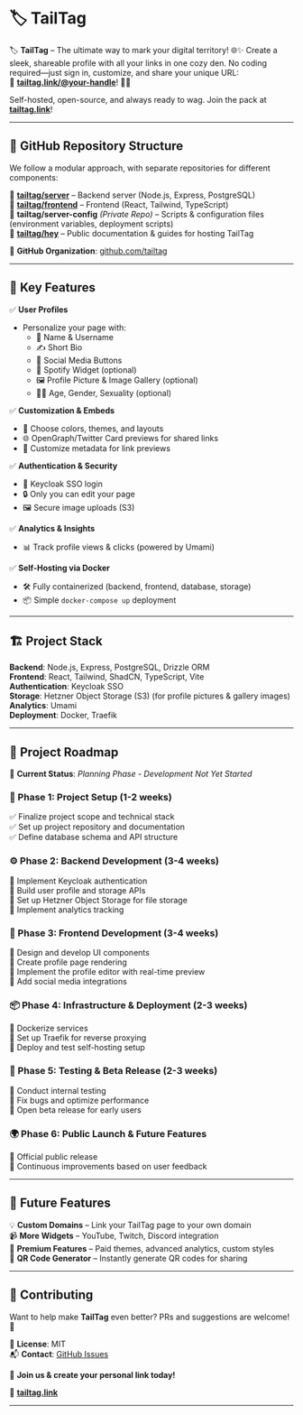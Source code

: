 # 🏷️ TailTag

🏷️ **TailTag** – The ultimate way to mark your digital territory! 🌐✨ Create a sleek, shareable profile with all your links in one cozy den. No coding required—just sign in, customize, and share your unique URL:  
🔗 **[tailtag.link/@your-handle](https://tailtag.link)**! 🐾🚀

Self-hosted, open-source, and always ready to wag. Join the pack at **[tailtag.link](https://tailtag.link)**!

---

## 📂 GitHub Repository Structure

We follow a modular approach, with separate repositories for different components:

🔹 **[tailtag/server](https://github.com/tailtag/server)** – Backend server (Node.js, Express, PostgreSQL)  
🔹 **[tailtag/frontend](https://github.com/tailtag/frontend)** – Frontend (React, Tailwind, TypeScript)  
🔹 **tailtag/server-config** _(Private Repo)_ – Scripts & configuration files (environment variables, deployment scripts)  
🔹 **[tailtag/hey](https://github.com/tailtag/hey)** – Public documentation & guides for hosting TailTag

📌 **GitHub Organization**: [github.com/tailtag](https://github.com/tailtag)

---

## 🌟 Key Features

✅ **User Profiles**

- Personalize your page with:
  - 📛 Name & Username
  - ✍️ Short Bio
  - 🔗 Social Media Buttons
  - 🎵 Spotify Widget (optional)
  - 🖼️ Profile Picture & Image Gallery (optional)
  - 🏳️‍🌈 Age, Gender, Sexuality (optional)

✅ **Customization & Embeds**

- 🎨 Choose colors, themes, and layouts
- 🌐 OpenGraph/Twitter Card previews for shared links
- 📝 Customize metadata for link previews

✅ **Authentication & Security**

- 🔑 Keycloak SSO login
- 🔒 Only you can edit your page
- 🖼️ Secure image uploads (S3)

✅ **Analytics & Insights**

- 📊 Track profile views & clicks (powered by Umami)

✅ **Self-Hosting via Docker**

- 🛠️ Fully containerized (backend, frontend, database, storage)
- 📦 Simple `docker-compose up` deployment

---

## 🏗️ Project Stack

**Backend**: Node.js, Express, PostgreSQL, Drizzle ORM  
**Frontend**: React, Tailwind, ShadCN, TypeScript, Vite  
**Authentication**: Keycloak SSO  
**Storage**: Hetzner Object Storage (S3) (for profile pictures & gallery images)  
**Analytics**: Umami  
**Deployment**: Docker, Traefik

---

## 🚀 Project Roadmap

📌 **Current Status**: _Planning Phase - Development Not Yet Started_

### **📝 Phase 1: Project Setup (1-2 weeks)**

✅ Finalize project scope and technical stack  
✅ Set up project repository and documentation  
✅ Define database schema and API structure

### **⚙️ Phase 2: Backend Development (3-4 weeks)**

🔄 Implement Keycloak authentication  
🔄 Build user profile and storage APIs  
🔄 Set up Hetzner Object Storage for file storage  
🔄 Implement analytics tracking

### **🎨 Phase 3: Frontend Development (3-4 weeks)**

🔄 Design and develop UI components  
🔄 Create profile page rendering  
🔄 Implement the profile editor with real-time preview  
🔄 Add social media integrations

### **📦 Phase 4: Infrastructure & Deployment (2-3 weeks)**

🔄 Dockerize services  
🔄 Set up Traefik for reverse proxying  
🔄 Deploy and test self-hosting setup

### **🧪 Phase 5: Testing & Beta Release (2-3 weeks)**

🔄 Conduct internal testing  
🔄 Fix bugs and optimize performance  
🔄 Open beta release for early users

### **🌍 Phase 6: Public Launch & Future Features**

🔄 Official public release  
🔄 Continuous improvements based on user feedback

---

## 🔮 Future Features

💡 **Custom Domains** – Link your TailTag page to your own domain  
📹 **More Widgets** – YouTube, Twitch, Discord integration  
💎 **Premium Features** – Paid themes, advanced analytics, custom styles  
📌 **QR Code Generator** – Instantly generate QR codes for sharing

---

## 🎯 Contributing

Want to help make **TailTag** even better? PRs and suggestions are welcome! 🚀

📜 **License**: MIT  
📬 **Contact**: [GitHub Issues](https://github.com/tailtag/hey/issues)

👥 **Join us & create your personal link today!**

🔗 **[tailtag.link](https://tailtag.link)**

---
